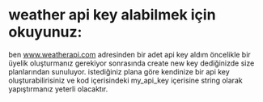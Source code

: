 # weather api key alabilmek için okuyunuz:
ben www.weatherapi.com adresinden bir adet api key aldım öncelikle bir üyelik oluşturmanız gerekiyor sonrasında create new key dediğinizde size planlarından sunuluyor. istediğiniz plana
göre kendinize bir api key oluşturabilirisiniz ve kod içerisindeki my_api_key içerisine string olarak yapıştırmanız yeterli olacaktır. 
